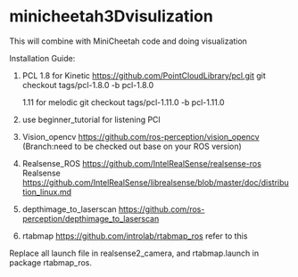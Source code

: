 # minicheetah3Dvisulization
This will combine with MiniCheetah code and doing visualization



Installation Guide:
1. PCL 1.8 for Kinetic   https://github.com/PointCloudLibrary/pcl.git       git checkout tags/pcl-1.8.0 -b pcl-1.8.0

    1.11 for melodic          git checkout tags/pcl-1.11.0 -b pcl-1.11.0
    
2. use beginner_tutorial for listening PCl
3. Vision_opencv  https://github.com/ros-perception/vision_opencv  (Branch:need to be checked out base on your ROS version)
4. Realsense_ROS https://github.com/IntelRealSense/realsense-ros
    Realsense https://github.com/IntelRealSense/librealsense/blob/master/doc/distribution_linux.md
5. depthimage_to_laserscan https://github.com/ros-perception/depthimage_to_laserscan
6. rtabmap https://github.com/introlab/rtabmap_ros refer to this

Replace all launch file in realsense2_camera, and rtabmap.launch in package rtabmap_ros.
